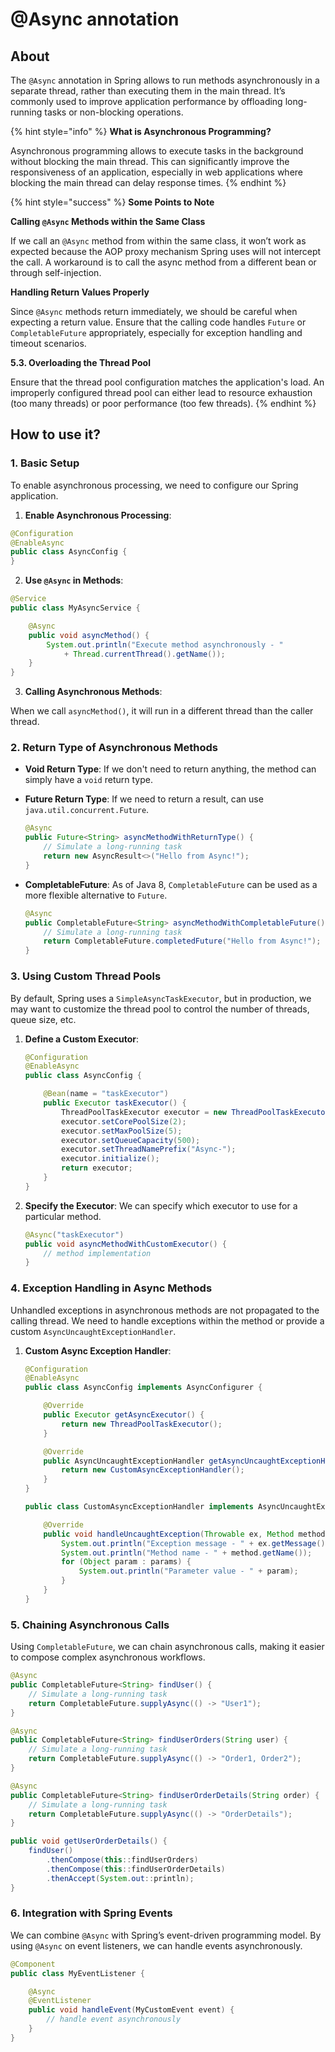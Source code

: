 # @Async annotation

## About

The `@Async` annotation in Spring allows to run methods asynchronously in a separate thread, rather than executing them in the main thread. It’s commonly used to improve application performance by offloading long-running tasks or non-blocking operations.

{% hint style="info" %}
**What is Asynchronous Programming?**

Asynchronous programming allows to execute tasks in the background without blocking the main thread. This can significantly improve the responsiveness of an application, especially in web applications where blocking the main thread can delay response times.
{% endhint %}

{% hint style="success" %}
**Some Points to Note**

**Calling `@Async` Methods within the Same Class**

If we call an `@Async` method from within the same class, it won’t work as expected because the AOP proxy mechanism Spring uses will not intercept the call. A workaround is to call the async method from a different bean or through self-injection.

**Handling Return Values Properly**

Since `@Async` methods return immediately, we should be careful when expecting a return value. Ensure that the calling code handles `Future` or `CompletableFuture` appropriately, especially for exception handling and timeout scenarios.

**5.3. Overloading the Thread Pool**

Ensure that the thread pool configuration matches the application's load. An improperly configured thread pool can either lead to resource exhaustion (too many threads) or poor performance (too few threads).
{% endhint %}

## How to use it?

### **1. Basic Setup**

To enable asynchronous processing, we need to configure our Spring application.

1. **Enable Asynchronous Processing**:

```java
@Configuration
@EnableAsync
public class AsyncConfig {
}
```

2. **Use `@Async` in Methods**:

```java
@Service
public class MyAsyncService {

    @Async
    public void asyncMethod() {
        System.out.println("Execute method asynchronously - "
            + Thread.currentThread().getName());
    }
}
```

3. **Calling Asynchronous Methods**:&#x20;

When we call `asyncMethod()`, it will run in a different thread than the caller thread.

### 2. **Return Type of Asynchronous Methods**

* **Void Return Type**: If we don't need to return anything, the method can simply have a `void` return type.
*   **Future Return Type**: If we need to return a result, can use `java.util.concurrent.Future`.

    ```java
    @Async
    public Future<String> asyncMethodWithReturnType() {
        // Simulate a long-running task
        return new AsyncResult<>("Hello from Async!");
    }
    ```
*   **CompletableFuture**: As of Java 8, `CompletableFuture` can be used as a more flexible alternative to `Future`.

    ```java
    @Async
    public CompletableFuture<String> asyncMethodWithCompletableFuture() {
        // Simulate a long-running task
        return CompletableFuture.completedFuture("Hello from Async!");
    }
    ```

### 3. Using Custom Thread Pools

By default, Spring uses a `SimpleAsyncTaskExecutor`, but in production, we may want to customize the thread pool to control the number of threads, queue size, etc.

1.  **Define a Custom Executor**:

    ```java
    @Configuration
    @EnableAsync
    public class AsyncConfig {

        @Bean(name = "taskExecutor")
        public Executor taskExecutor() {
            ThreadPoolTaskExecutor executor = new ThreadPoolTaskExecutor();
            executor.setCorePoolSize(2);
            executor.setMaxPoolSize(5);
            executor.setQueueCapacity(500);
            executor.setThreadNamePrefix("Async-");
            executor.initialize();
            return executor;
        }
    }
    ```
2.  **Specify the Executor**: We can specify which executor to use for a particular method.

    ```java
    @Async("taskExecutor")
    public void asyncMethodWithCustomExecutor() {
        // method implementation
    }
    ```

### **4. Exception Handling in Async Methods**

Unhandled exceptions in asynchronous methods are not propagated to the calling thread. We need to handle exceptions within the method or provide a custom `AsyncUncaughtExceptionHandler`.

1.  **Custom Async Exception Handler**:

    ```java
    @Configuration
    @EnableAsync
    public class AsyncConfig implements AsyncConfigurer {

        @Override
        public Executor getAsyncExecutor() {
            return new ThreadPoolTaskExecutor();
        }

        @Override
        public AsyncUncaughtExceptionHandler getAsyncUncaughtExceptionHandler() {
            return new CustomAsyncExceptionHandler();
        }
    }

    public class CustomAsyncExceptionHandler implements AsyncUncaughtExceptionHandler {

        @Override
        public void handleUncaughtException(Throwable ex, Method method, Object... params) {
            System.out.println("Exception message - " + ex.getMessage());
            System.out.println("Method name - " + method.getName());
            for (Object param : params) {
                System.out.println("Parameter value - " + param);
            }
        }
    }
    ```

### **5. Chaining Asynchronous Calls**

Using `CompletableFuture`, we can chain asynchronous calls, making it easier to compose complex asynchronous workflows.

```java
@Async
public CompletableFuture<String> findUser() {
    // Simulate a long-running task
    return CompletableFuture.supplyAsync(() -> "User1");
}

@Async
public CompletableFuture<String> findUserOrders(String user) {
    // Simulate a long-running task
    return CompletableFuture.supplyAsync(() -> "Order1, Order2");
}

@Async
public CompletableFuture<String> findUserOrderDetails(String order) {
    // Simulate a long-running task
    return CompletableFuture.supplyAsync(() -> "OrderDetails");
}

public void getUserOrderDetails() {
    findUser()
        .thenCompose(this::findUserOrders)
        .thenCompose(this::findUserOrderDetails)
        .thenAccept(System.out::println);
}
```

### **6. Integration with Spring Events**

We can combine `@Async` with Spring’s event-driven programming model. By using `@Async` on event listeners, we can handle events asynchronously.

```java
@Component
public class MyEventListener {

    @Async
    @EventListener
    public void handleEvent(MyCustomEvent event) {
        // handle event asynchronously
    }
}
```



